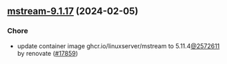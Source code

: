 

## [mstream-9.1.17](https://github.com/truecharts/charts/compare/mstream-9.1.16...mstream-9.1.17) (2024-02-05)

### Chore



- update container image ghcr.io/linuxserver/mstream to 5.11.4[@2572611](https://github.com/2572611) by renovate ([#17859](https://github.com/truecharts/charts/issues/17859))